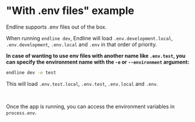 # "With .env files" example

Endline supports .env files out of the box.

When running `endline dev`, Endline will load `.env.development.local`, `.env.development`, `.env.local` and `.env` in that order of priority.

**In case of wanting to use env files with another name like `.env.test`, you can specify the environment name with the `-e` or `--environment` argument:**
```bash
endline dev -e test
```
This will load `.env.test.local`, `.env.test`, `.env.local` and `.env`.

<br />

Once the app is running, you can access the environment variables in `process.env`.
